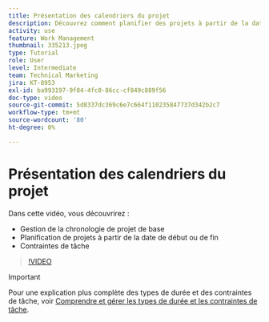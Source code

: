 ```yaml
---
title: Présentation des calendriers du projet
description: Découvrez comment planifier des projets à partir de la date de début ou de fin. Ensuite, découvrez comment la durée, les prédécesseurs et les contraintes de tâche affectent le plan de projet.
activity: use
feature: Work Management
thumbnail: 335213.jpeg
type: Tutorial
role: User
level: Intermediate
team: Technical Marketing
jira: KT-8953
exl-id: ba993197-9f84-4fc0-86cc-cf849c889f56
doc-type: video
source-git-commit: 5d8337dc369c6e7c664f110235847737d342b2c7
workflow-type: tm+mt
source-wordcount: '80'
ht-degree: 0%

---
```


# Présentation des calendriers du projet

Dans cette vidéo, vous découvrirez :

* Gestion de la chronologie de projet de base
* Planification de projets à partir de la date de début ou de fin
* Contraintes de tâche

>[!VIDEO](https://video.tv.adobe.com/v/335213/?quality=12&learn=on)

>[!IMPORTANT]
>
>Pour une explication plus complète des types de durée et des contraintes de tâche, voir [Comprendre et gérer les types de durée et les contraintes de tâche](https://experienceleague.adobe.com/docs/workfront-learn/tutorials-workfront/manage-work/intermediate-projects/understand-and-manage-duration-types-and-task-constraints.html?lang=en).
